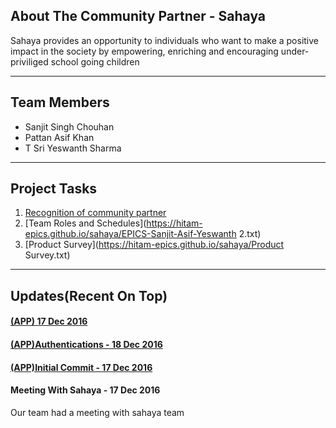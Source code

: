 ## About The Community Partner - Sahaya

Sahaya provides an opportunity to individuals who want to make a positive impact in the society by empowering, enriching and encouraging under-priviliged school going children</p>

<hr/>

## Team Members

* Sanjit Singh Chouhan
* Pattan Asif Khan
* T Sri Yeswanth Sharma

<hr/>

## Project Tasks

1. [Recognition of community partner](https://hitam-epics.github.io/sahaya/EPICS-Sanjit-Asif-Yeswanth.txt)
2. [Team Roles and Schedules](https://hitam-epics.github.io/sahaya/EPICS-Sanjit-Asif-Yeswanth 2.txt)
3. [Product Survey](https://hitam-epics.github.io/sahaya/Product Survey.txt)

<hr/>

## Updates(Recent On Top)

#### [(APP) 17 Dec 2016](https://github.com/HITAM-EPICS/sahaya/releases/download/v0.2.2-alpha/Sahaya-0.2.2-alpha.apk)

#### [(APP)Authentications - 18 Dec 2016](https://github.com/HITAM-EPICS/sahaya/releases/download/v0.2.1-alpha/sahaya-v0.2.1-alpha.apk)

#### [(APP)Initial Commit - 17 Dec 2016](https://github.com/HITAM-EPICS/Sahaya/releases/download/v0.1-alpha/sahaya.apk)

#### Meeting With Sahaya - 17 Dec 2016
Our team had a meeting with sahaya team
